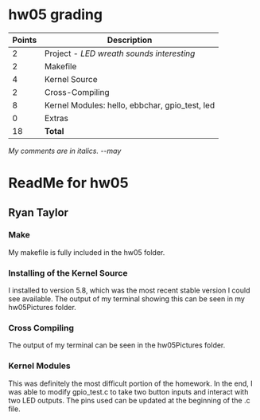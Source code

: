 # hw05 grading

| Points      | Description |
| ----------- | ----------- |
|  2 | Project - *LED wreath sounds interesting*
|  2 | Makefile
|  4 | Kernel Source
|  2 | Cross-Compiling
|  8 | Kernel Modules: hello, ebbchar, gpio_test, led
|  0 | Extras
| 18 | **Total**

*My comments are in italics. --may*

# ReadMe for hw05
## Ryan Taylor

### Make
My makefile is fully included in the hw05 folder. 

### Installing of the Kernel Source
I installed to version 5.8, which was the most recent stable version I could see available. The output of my terminal showing this can be seen in my hw05Pictures folder. 

### Cross Compiling
The output of my terminal can be seen in the hw05Pictures folder. 

### Kernel Modules
This was definitely the most difficult portion of the homework. In the end, I was able to modify gpio_test.c to take two button inputs and interact with two LED outputs. The pins used can be updated at the beginning of the .c file. 